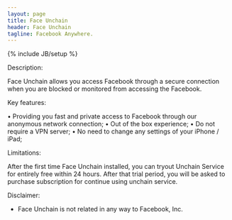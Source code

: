 ```yaml
---
layout: page
title: Face Unchain
header: Face Unchain
tagline: Facebook Anywhere.
---
```

{% include JB/setup %}

Description:

Face Unchain allows you access Facebook through a secure connection when you are blocked or monitored from accessing the Facebook. 

Key features: 

• Providing you fast and private access to Facebook through our anonymous network connection; 
• Out of the box experience; 
• Do not require a VPN server; 
• No need to change any settings of your iPhone / iPad; 

Limitations: 

After the first time Face Unchain installed, you can tryout Unchain Service for entirely free within 24 hours. After that trial period, you will be asked to purchase subscription for continue using unchain service. 

Disclaimer: 
- Face Unchain is not related in any way to Facebook, Inc.



